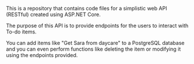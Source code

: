 This is a repository that contains code files for a simplistic web API (RESTful) created using ASP.NET Core.

The purpose of this API is to provide endpoints for the users to interact with To-do items.

You can add items like "Get Sara from daycare" to a PostgreSQL database and you can even perform functions like deleting the item or modifying it using the endpoints provided.
